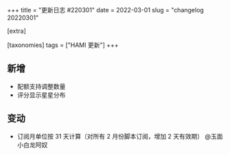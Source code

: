 +++
title = "更新日志 #220301"
date = 2022-03-01
slug = "changelog 20220301"

[extra]

[taxonomies]
tags = ["HAMI 更新"]
+++

## 新增

- 配额支持调整数量
- 评分显示星星分布

## 变动

- 订阅月单位按 31 天计算（对所有 2 月份脚本订阅，增加 2 天有效期） @玉面小白龙阿奴
